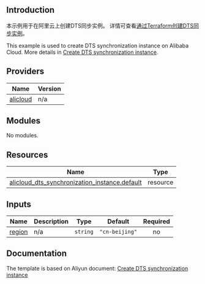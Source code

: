## Introduction

<!-- DOCS_DESCRIPTION_CN -->
本示例用于在阿里云上创建DTS同步实例。
详情可查看[通过Terraform创建DTS同步实例](https://help.aliyun.com/zh/dts/developer-reference/terraform-integration-example)。
<!-- DOCS_DESCRIPTION_CN -->

<!-- DOCS_DESCRIPTION_EN -->
This example is used to create DTS synchronization instance on Alibaba Cloud.
More details in [Create DTS synchronization instance](https://help.aliyun.com/zh/dts/developer-reference/terraform-integration-example).
<!-- DOCS_DESCRIPTION_EN -->

<!-- BEGIN_TF_DOCS -->
## Providers

| Name | Version |
|------|---------|
| <a name="provider_alicloud"></a> [alicloud](#provider\_alicloud) | n/a |

## Modules

No modules.

## Resources

| Name | Type |
|------|------|
| [alicloud_dts_synchronization_instance.default](https://registry.terraform.io/providers/aliyun/alicloud/latest/docs/resources/dts_synchronization_instance) | resource |

## Inputs

| Name | Description | Type | Default | Required |
|------|-------------|------|---------|:--------:|
| <a name="input_region"></a> [region](#input\_region) | n/a | `string` | `"cn-beijing"` | no |
<!-- END_TF_DOCS -->

## Documentation
<!-- docs-link --> 

The template is based on Aliyun document: [Create DTS synchronization instance](https://help.aliyun.com/zh/dts/developer-reference/terraform-integration-example) 

<!-- docs-link --> 